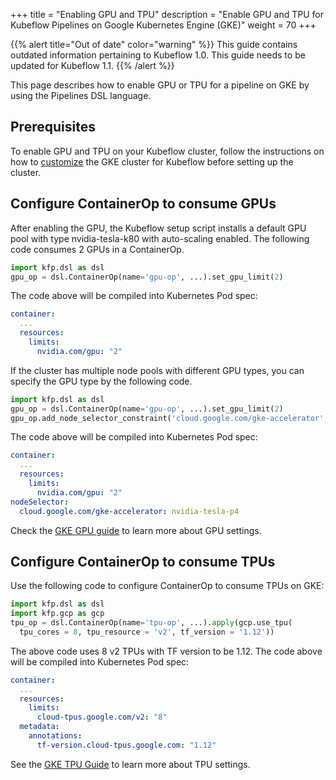 +++ 
title = "Enabling GPU and TPU"
description = "Enable GPU and TPU for Kubeflow Pipelines on Google Kubernetes Engine (GKE)"
weight = 70
+++

{{% alert title="Out of date" color="warning" %}}
This guide contains outdated information pertaining to Kubeflow 1.0. This guide
needs to be updated for Kubeflow 1.1.
{{% /alert %}}


This page describes how to enable GPU or TPU for a pipeline on GKE by using the Pipelines 
DSL language.

## Prerequisites

To enable GPU and TPU on your Kubeflow cluster, follow the instructions on how to 
[customize](/docs/gke/customizing-gke#common-customizations) the GKE cluster for Kubeflow before
setting up the cluster.

## Configure ContainerOp to consume GPUs

After enabling the GPU, the Kubeflow setup script installs a default GPU pool with type nvidia-tesla-k80 with auto-scaling enabled.
The following code consumes 2 GPUs in a ContainerOp.

```python
import kfp.dsl as dsl
gpu_op = dsl.ContainerOp(name='gpu-op', ...).set_gpu_limit(2)
```

The code above will be compiled into Kubernetes Pod spec:

```yaml
container:
  ...
  resources:
    limits:
      nvidia.com/gpu: "2"
```

If the cluster has multiple node pools with different GPU types, you can specify the GPU type by the following code.

```python
import kfp.dsl as dsl
gpu_op = dsl.ContainerOp(name='gpu-op', ...).set_gpu_limit(2)
gpu_op.add_node_selector_constraint('cloud.google.com/gke-accelerator', 'nvidia-tesla-p4')
```

The code above will be compiled into Kubernetes Pod spec:


```yaml
container:
  ...
  resources:
    limits:
      nvidia.com/gpu: "2"
nodeSelector:
  cloud.google.com/gke-accelerator: nvidia-tesla-p4
```

Check the [GKE GPU guide](https://cloud.google.com/kubernetes-engine/docs/how-to/gpus) to learn more about GPU settings. 

## Configure ContainerOp to consume TPUs

Use the following code to configure ContainerOp to consume TPUs on GKE:

```python
import kfp.dsl as dsl
import kfp.gcp as gcp
tpu_op = dsl.ContainerOp(name='tpu-op', ...).apply(gcp.use_tpu(
  tpu_cores = 8, tpu_resource = 'v2', tf_version = '1.12'))
```

The above code uses 8 v2 TPUs with TF version to be 1.12. The code above will be compiled into Kubernetes Pod spec:

```yaml
container:
  ...
  resources:
    limits:
      cloud-tpus.google.com/v2: "8"
  metadata:
    annotations:
      tf-version.cloud-tpus.google.com: "1.12"
```

See the [GKE TPU Guide](https://cloud.google.com/tpu/docs/kubernetes-engine-setup) to learn more about TPU settings.
